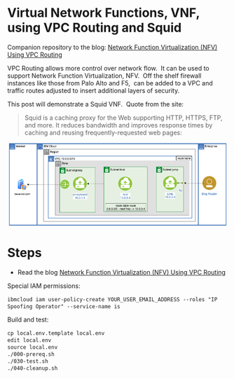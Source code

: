 # Virtual Network Functions, VNF, using VPC Routing and Squid

Companion repository to the blog: [Network Function Virtualization (NFV) Using VPC Routing](https://www.ibm.com/cloud/blog/network-function-virtualization-nfv-using-vpc-routing)

VPC Routing allows more control over network flow.  It can be used to support Network Function Virtualization, NFV.  Off the shelf firewall instances like those from Palo Alto and F5,  can be added to a VPC and traffic routes adjusted to insert additional layers of security.


This post will demonstrate a Squid VNF.  Quote from the site:


> Squid is a caching proxy for the Web supporting HTTP, HTTPS, FTP, and more. It reduces bandwidth and improves response times by caching and reusing frequently-requested web pages:


![architecture](./images/architecture.png)

# Steps

- Read the blog [Network Function Virtualization (NFV) Using VPC Routing](https://www.ibm.com/cloud/blog/network-function-virtualization-nfv-using-vpc-routing)

Special IAM permissions:
```
ibmcloud iam user-policy-create YOUR_USER_EMAIL_ADDRESS --roles "IP Spoofing Operator" --service-name is
```

Build and test:
```
cp local.env.template local.env
edit local.env
source local.env
./000-prereq.sh
./030-test.sh
./040-cleanup.sh
```
